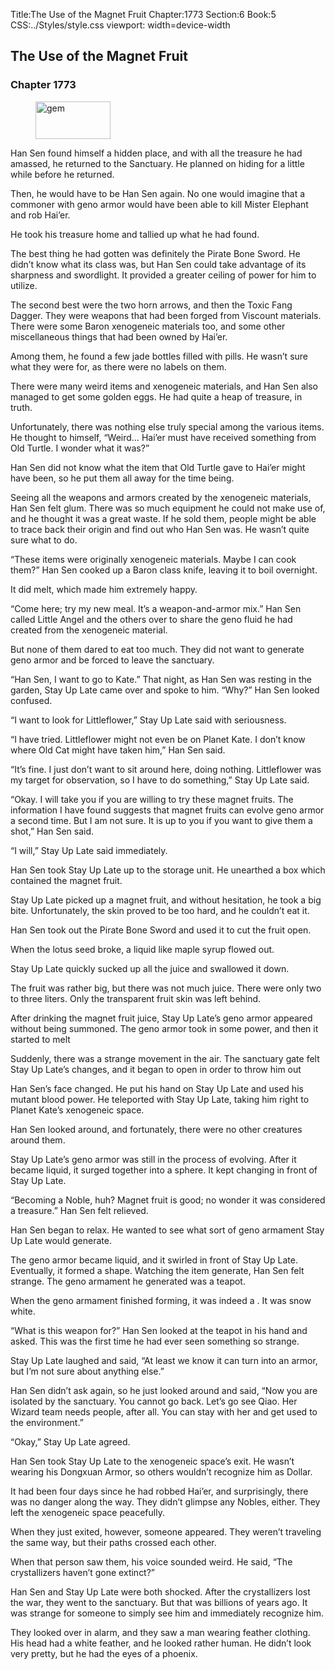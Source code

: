 Title:The Use of the Magnet Fruit 
Chapter:1773 
Section:6 
Book:5 
CSS:../Styles/style.css 
viewport: width=device-width
  
## The Use of the Magnet Fruit
### Chapter 1773 
<figure>
	<img src="../Images/gem.gif" alt="gem" id="gem" width="120" height="60" />
</figure>
  

  
  Han Sen found himself a hidden place, and with all the treasure he had amassed, he returned to the Sanctuary. He planned on hiding for a little while before he returned.

Then, he would have to be Han Sen again. No one would imagine that a commoner with geno armor would have been able to kill Mister Elephant and rob Hai’er.

He took his treasure home and tallied up what he had found.

The best thing he had gotten was definitely the Pirate Bone Sword. He didn’t know what its class was, but Han Sen could take advantage of its sharpness and swordlight. It provided a greater ceiling of power for him to utilize.

The second best were the two horn arrows, and then the Toxic Fang Dagger. They were weapons that had been forged from Viscount materials. There were some Baron xenogeneic materials too, and some other miscellaneous things that had been owned by Hai’er.

Among them, he found a few jade bottles filled with pills. He wasn’t sure what they were for, as there were no labels on them.

There were many weird items and xenogeneic materials, and Han Sen also managed to get some golden eggs. He had quite a heap of treasure, in truth.

Unfortunately, there was nothing else truly special among the various items. He thought to himself, “Weird… Hai’er must have received something from Old Turtle. I wonder what it was?”

Han Sen did not know what the item that Old Turtle gave to Hai’er might have been, so he put them all away for the time being.

Seeing all the weapons and armors created by the xenogeneic materials, Han Sen felt glum. There was so much equipment he could not make use of, and he thought it was a great waste. If he sold them, people might be able to trace back their origin and find out who Han Sen was. He wasn’t quite sure what to do.

“These items were originally xenogeneic materials. Maybe I can cook them?” Han Sen cooked up a Baron class knife, leaving it to boil overnight.

It did melt, which made him extremely happy.

“Come here; try my new meal. It’s a weapon-and-armor mix.” Han Sen called Little Angel and the others over to share the geno fluid he had created from the xenogeneic material.

But none of them dared to eat too much. They did not want to generate geno armor and be forced to leave the sanctuary.

“Han Sen, I want to go to Kate.” That night, as Han Sen was resting in the garden, Stay Up Late came over and spoke to him. “Why?” Han Sen looked confused.

“I want to look for Littleflower,” Stay Up Late said with seriousness.

“I have tried. Littleflower might not even be on Planet Kate. I don’t know where Old Cat might have taken him,” Han Sen said.

“It’s fine. I just don’t want to sit around here, doing nothing. Littleflower was my target for observation, so I have to do something,” Stay Up Late said.

“Okay. I will take you if you are willing to try these magnet fruits. The information I have found suggests that magnet fruits can evolve geno armor a second time. But I am not sure. It is up to you if you want to give them a shot,” Han Sen said.

“I will,” Stay Up Late said immediately.

Han Sen took Stay Up Late up to the storage unit. He unearthed a box which contained the magnet fruit.

Stay Up Late picked up a magnet fruit, and without hesitation, he took a big bite. Unfortunately, the skin proved to be too hard, and he couldn’t eat it.

Han Sen took out the Pirate Bone Sword and used it to cut the fruit open.

When the lotus seed broke, a liquid like maple syrup flowed out.

Stay Up Late quickly sucked up all the juice and swallowed it down.

The fruit was rather big, but there was not much juice. There were only two to three liters. Only the transparent fruit skin was left behind.

After drinking the magnet fruit juice, Stay Up Late’s geno armor appeared without being summoned. The geno armor took in some power, and then it started to melt

Suddenly, there was a strange movement in the air. The sanctuary gate felt Stay Up Late’s changes, and it began to open in order to throw him out

Han Sen’s face changed. He put his hand on Stay Up Late and used his mutant blood power. He teleported with Stay Up Late, taking him right to Planet Kate’s xenogeneic space.

Han Sen looked around, and fortunately, there were no other creatures around them.

Stay Up Late’s geno armor was still in the process of evolving. After it became liquid, it surged together into a sphere. It kept changing in front of Stay Up Late.

“Becoming a Noble, huh? Magnet fruit is good; no wonder it was considered a treasure.” Han Sen felt relieved.

Han Sen began to relax. He wanted to see what sort of geno armament Stay Up Late would generate.

The geno armor became liquid, and it swirled in front of Stay Up Late. Eventually, it formed a shape. Watching the item generate, Han Sen felt strange. The geno armament he generated was a teapot.

When the geno armament finished forming, it was indeed a . It was snow white.

“What is this weapon for?” Han Sen looked at the teapot in his hand and asked. This was the first time he had ever seen something so strange.

Stay Up Late laughed and said, “At least we know it can turn into an armor, but I’m not sure about anything else.”

Han Sen didn’t ask again, so he just looked around and said, “Now you are isolated by the sanctuary. You cannot go back. Let’s go see Qiao. Her Wizard team needs people, after all. You can stay with her and get used to the environment.”

“Okay,” Stay Up Late agreed.

Han Sen took Stay Up Late to the xenogeneic space’s exit. He wasn’t wearing his Dongxuan Armor, so others wouldn’t recognize him as Dollar.

It had been four days since he had robbed Hai’er, and surprisingly, there was no danger along the way. They didn’t glimpse any Nobles, either. They left the xenogeneic space peacefully.

When they just exited, however, someone appeared. They weren’t traveling the same way, but their paths crossed each other.

When that person saw them, his voice sounded weird. He said, “The crystallizers haven’t gone extinct?”

Han Sen and Stay Up Late were both shocked. After the crystallizers lost the war, they went to the sanctuary. But that was billions of years ago. It was strange for someone to simply see him and immediately recognize him.

They looked over in alarm, and they saw a man wearing feather clothing. His head had a white feather, and he looked rather human. He didn’t look very pretty, but he had the eyes of a phoenix.
